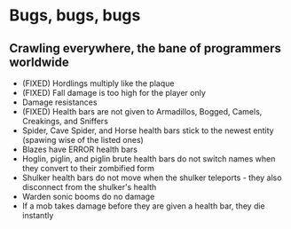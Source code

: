 # Bugs, bugs, bugs
## Crawling everywhere, the bane of programmers worldwide

- (FIXED) Hordlings multiply like the plaque
- (FIXED) Fall damage is too high for the player only
- Damage resistances
- (FIXED) Health bars are not given to Armadillos, Bogged, Camels, Creakings, and Sniffers
- Spider, Cave Spider, and Horse health bars stick to the newest entity (spawing wise of the listed ones)
- Blazes have ERROR health bars
- Hoglin, piglin, and piglin brute health bars do not switch names when they convert to their zombified form
- Shulker health bars do not move when the shulker teleports - they also disconnect from the shulker's health
- Warden sonic booms do no damage
- If a mob takes damage before they are given a health bar, they die instantly
